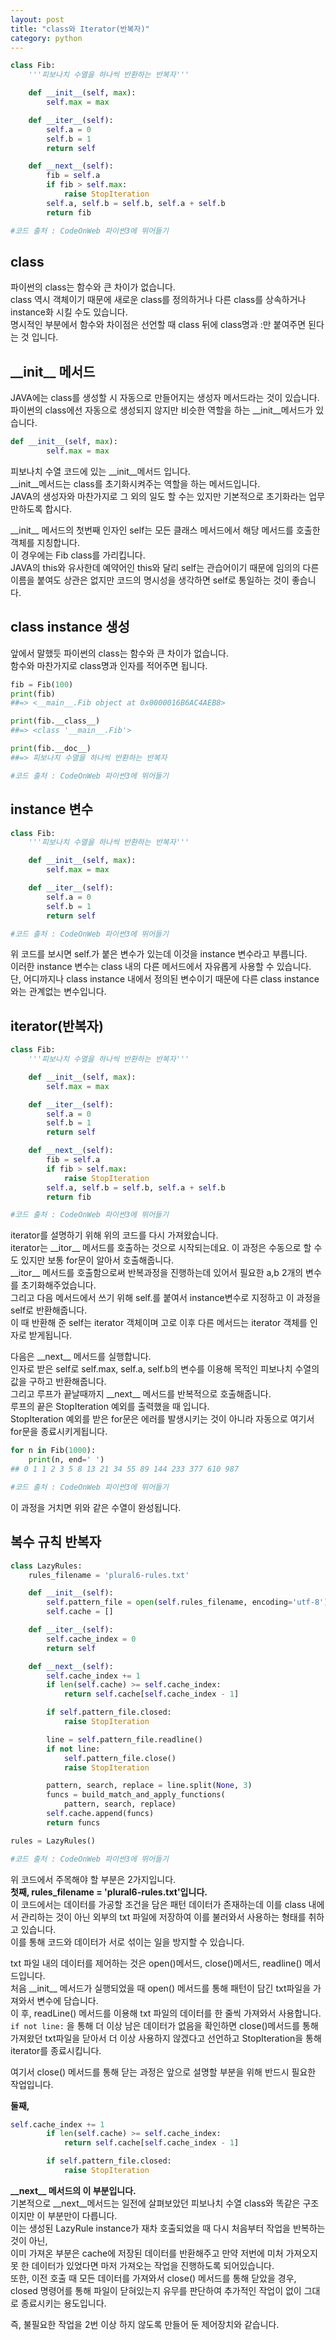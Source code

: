 ```yaml
---
layout: post
title: "class와 Iterator(반복자)" 
category: python
---
```

```python
class Fib:
    '''피보나치 수열을 하나씩 반환하는 반복자'''

    def __init__(self, max):
        self.max = max

    def __iter__(self):
        self.a = 0
        self.b = 1
        return self

    def __next__(self):
        fib = self.a
        if fib > self.max:
            raise StopIteration
        self.a, self.b = self.b, self.a + self.b
        return fib

#코드 출처 : CodeOnWeb 파이썬3에 뛰어들기
```

## class
파이썬의 class는 함수와 큰 차이가 없습니다.  
class 역시 객체이기 때문에 새로운 class를 정의하거나 다른 class를 상속하거나 instance화 시킬 수도 있습니다.  
명시적인 부분에서 함수와 차이점은 선언할 때 class 뒤에 class명과 :만 붙여주면 된다는 것 입니다.  
  
## &#95;&#95;init&#95;&#95; 메서드
JAVA에는 class를 생성할 시 자동으로 만들어지는 생성자 메서드라는 것이 있습니다.  
파이썬의 class에선 자동으로 생성되지 않지만 비슷한 역할을 하는 &#95;&#95;init&#95;&#95;메서드가 있습니다.  
```python
def __init__(self, max):
        self.max = max
```
피보나치 수열 코드에 있는 &#95;&#95;init&#95;&#95;메서드 입니다.  
&#95;&#95;init&#95;&#95;메서드는 class를 초기화시켜주는 역할을 하는 메서드입니다.  
JAVA의 생성자와 마찬가지로 그 외의 일도 할 수는 있지만 기본적으로 초기화라는 업무만하도록 합시다.  
  
&#95;&#95;init&#95;&#95; 메서드의 첫번째 인자인 self는 모든 클래스 메서드에서 해당 메서드를 호출한 객체를 지칭합니다.   
이 경우에는 Fib class를 가리킵니다.  
JAVA의 this와 유사한데 예약어인 this와 달리 self는 관습어이기 때문에 임의의 다른 이름을 붙여도 상관은 없지만 코드의 명시성을 생각하면 self로 통일하는 것이 좋습니다.  
  
## class instance 생성
앞에서 말했듯 파이썬의 class는 함수와 큰 차이가 없습니다.  
함수와 마찬가지로 class명과 인자를 적어주면 됩니다.  
```python
fib = Fib(100)
print(fib)
##=> <__main__.Fib object at 0x0000016B6AC4AEB8>

print(fib.__class__)
##=> <class '__main__.Fib'>

print(fib.__doc__)
##=> 피보나치 수열을 하나씩 반환하는 반복자

#코드 출처 : CodeOnWeb 파이썬3에 뛰어들기
```
  
  
## instance 변수
```python
class Fib:
    '''피보나치 수열을 하나씩 반환하는 반복자'''

    def __init__(self, max):
        self.max = max

    def __iter__(self):
        self.a = 0
        self.b = 1
        return self

#코드 출처 : CodeOnWeb 파이썬3에 뛰어들기
```
위 코드를 보시면 self.가 붙은 변수가 있는데 이것을 instance 변수라고 부릅니다.  
이러한 instance 변수는 class 내의 다른 메서드에서 자유롭게 사용할 수 있습니다.  
단, 어디까지나 class instance 내에서 정의된 변수이기 때문에 다른 class instance와는 관계없는 변수입니다.  
  
  
## iterator(반복자)
```python
class Fib:
    '''피보나치 수열을 하나씩 반환하는 반복자'''

    def __init__(self, max):
        self.max = max

    def __iter__(self):
        self.a = 0
        self.b = 1
        return self

    def __next__(self):
        fib = self.a
        if fib > self.max:
            raise StopIteration
        self.a, self.b = self.b, self.a + self.b
        return fib

#코드 출처 : CodeOnWeb 파이썬3에 뛰어들기
```
iterator를 설명하기 위해 위의 코드를 다시 가져왔습니다.  
iterator는 &#95;&#95;itor&#95;&#95; 메서드를 호출하는 것으로 시작되는데요. 이 과정은 수동으로 할 수도 있지만 보통 for문이 알아서 호출해줍니다.  
&#95;&#95;itor&#95;&#95; 메서드를 호출함으로써 반복과정을 진행하는데 있어서 필요한 a,b 2개의 변수를 초기화해주었습니다.   
그리고 다음 메서드에서 쓰기 위해 self.를 붙여서 instance변수로 지정하고 이 과정을 self로 반환해줍니다.  
이 때 반환해 준 self는 iterator 객체이며 고로 이후 다른 메서드는 iterator 객체를 인자로 받게됩니다.  
  
다음은 &#95;&#95;next&#95;&#95; 메서드를 실행합니다.  
인자로 받은 self로 self.max, self.a, self.b의 변수를 이용해 목적인 피보나치 수열의 값을 구하고 반환해줍니다.  
그리고 루프가 끝날때까지 &#95;&#95;next&#95;&#95; 메서드를 반복적으로 호출해줍니다.  
루프의 끝은 StopIteration 예외를 출력했을 때 입니다.  
StopIteration 예외를 받은 for문은 에러를 발생시키는 것이 아니라 자동으로 여기서 for문을 종료시키게됩니다.  
  
```python
for n in Fib(1000):
    print(n, end=' ')
## 0 1 1 2 3 5 8 13 21 34 55 89 144 233 377 610 987

#코드 출처 : CodeOnWeb 파이썬3에 뛰어들기
```
이 과정을 거치면 위와 같은 수열이 완성됩니다.  

## 복수 규칙 반복자
```python
class LazyRules:
    rules_filename = 'plural6-rules.txt'

    def __init__(self):
        self.pattern_file = open(self.rules_filename, encoding='utf-8')
        self.cache = []

    def __iter__(self):
        self.cache_index = 0
        return self

    def __next__(self):
        self.cache_index += 1
        if len(self.cache) >= self.cache_index:
            return self.cache[self.cache_index - 1]

        if self.pattern_file.closed:
            raise StopIteration

        line = self.pattern_file.readline()
        if not line:
            self.pattern_file.close()
            raise StopIteration

        pattern, search, replace = line.split(None, 3)
        funcs = build_match_and_apply_functions(
            pattern, search, replace)
        self.cache.append(funcs)
        return funcs

rules = LazyRules()

#코드 출처 : CodeOnWeb 파이썬3에 뛰어들기
```
위 코드에서 주목해야 할 부분은 2가지입니다.  
__첫째, rules_filename = 'plural6-rules.txt'입니다.__  
이 코드에서는 데이터를 가공할 조건을 담은 패턴 데이터가 존재하는데 이를 class 내에서 관리하는 것이 아닌 외부의 txt 파일에 저장하여 이를 불러와서 사용하는 형태를 취하고 있습니다.  
이를 통해 코드와 데이터가 서로 섞이는 일을 방지할 수 있습니다.  
  
txt 파일 내의 데이터를 제어하는 것은 open()메서드, close()메서드, readline() 메서드입니다.  
처음 &#95;&#95;init&#95;&#95; 메서드가 실행되었을 때 open() 메서드를 통해 패턴이 담긴 txt파일을 가져와서 변수에 담습니다.  
이 후, readLine() 메서드를 이용해 txt 파일의 데이터를 한 줄씩 가져와서 사용합니다.  
`if not line:` 을 통해 더 이상 남은 데이터가 없음을 확인하면 close()메서드를 통해 가져왔던 txt파일을 닫아서 더 이상 사용하지 않겠다고 선언하고 StopIteration을 통해 iterator를 종료시킵니다.  
  
여기서 close() 메서드를 통해 닫는 과정은 앞으로 설명할 부분을 위해 반드시 필요한 작업입니다.  
  
__둘째,__  

```python
self.cache_index += 1
        if len(self.cache) >= self.cache_index:
            return self.cache[self.cache_index - 1]

        if self.pattern_file.closed:
            raise StopIteration
```
__&#95;&#95;next&#95;&#95; 메서드의 이 부분입니다.__  
기본적으로 &#95;&#95;next&#95;&#95;메서드는 일전에 살펴보았던 피보나치 수열 class와 똑같은 구조이지만 이 부분만이 다릅니다.  
이는 생성된 LazyRule instance가 재차 호출되었을 때 다시 처음부터 작업을 반복하는 것이 아닌,  
이미 가져온 부분은 cache에 저장된 데이터를 반환해주고 만약 저번에 미처 가져오지 못 한 데이터가 있었다면 마저 가져오는 작업을 진행하도록 되어있습니다.  
또한, 이전 호출 때 모든 데이터를 가져와서 close() 메서드를 통해 닫았을 경우,  
closed 명령어를 통해 파일이 닫혀있는지 유무를 판단하여 추가적인 작업이 없이 그대로 종료시키는 용도입니다.  
  
즉, 불필요한 작업을 2번 이상 하지 않도록 만들어 둔 제어장치와 같습니다.  
